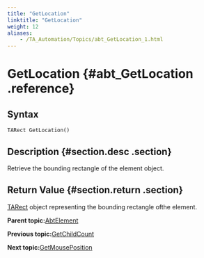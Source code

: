 ```yaml
--- 
title: "GetLocation"
linktitle: "GetLocation"
weight: 12
aliases: 
    - /TA_Automation/Topics/abt_GetLocation_1.html
---
```

# GetLocation {#abt_GetLocation .reference}

## Syntax

`TARect GetLocation()`

## Description {#section.desc .section}

Retrieve the bounding rectangle of the element object.

## Return Value {#section.return .section}

[TARect](../../reuse/../TA_Automation/Topics/abt_TARect.html) object representing the bounding rectangle ofthe element.

**Parent topic:**[AbtElement](../../TA_Automation/Topics/abt_AbtElement.html)

**Previous topic:**[GetChildCount](../../TA_Automation/Topics/abt_GetChildCount_1.html)

**Next topic:**[GetMousePosition](../../TA_Automation/Topics/abt_GetMousePosition_1.html)

